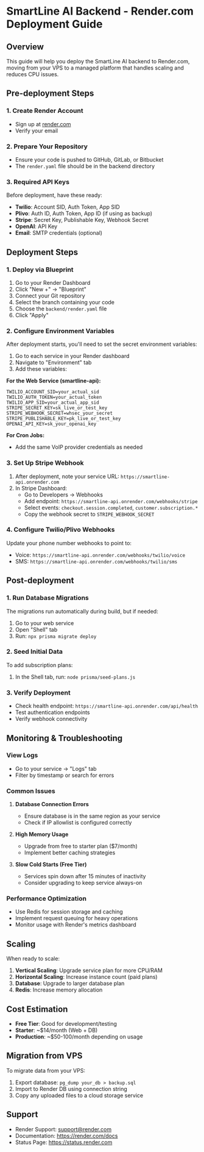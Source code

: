 # SmartLine AI Backend - Render.com Deployment Guide

## Overview
This guide will help you deploy the SmartLine AI backend to Render.com, moving from your VPS to a managed platform that handles scaling and reduces CPU issues.

## Pre-deployment Steps

### 1. Create Render Account
- Sign up at [render.com](https://render.com)
- Verify your email

### 2. Prepare Your Repository
- Ensure your code is pushed to GitHub, GitLab, or Bitbucket
- The `render.yaml` file should be in the backend directory

### 3. Required API Keys
Before deployment, have these ready:
- **Twilio**: Account SID, Auth Token, App SID
- **Plivo**: Auth ID, Auth Token, App ID (if using as backup)
- **Stripe**: Secret Key, Publishable Key, Webhook Secret
- **OpenAI**: API Key
- **Email**: SMTP credentials (optional)

## Deployment Steps

### 1. Deploy via Blueprint
1. Go to your Render Dashboard
2. Click "New +" → "Blueprint"
3. Connect your Git repository
4. Select the branch containing your code
5. Choose the `backend/render.yaml` file
6. Click "Apply"

### 2. Configure Environment Variables
After deployment starts, you'll need to set the secret environment variables:

1. Go to each service in your Render dashboard
2. Navigate to "Environment" tab
3. Add these variables:

**For the Web Service (smartline-api):**
```
TWILIO_ACCOUNT_SID=your_actual_sid
TWILIO_AUTH_TOKEN=your_actual_token
TWILIO_APP_SID=your_actual_app_sid
STRIPE_SECRET_KEY=sk_live_or_test_key
STRIPE_WEBHOOK_SECRET=whsec_your_secret
STRIPE_PUBLISHABLE_KEY=pk_live_or_test_key
OPENAI_API_KEY=sk_your_openai_key
```

**For Cron Jobs:**
- Add the same VoIP provider credentials as needed

### 3. Set Up Stripe Webhook
1. After deployment, note your service URL: `https://smartline-api.onrender.com`
2. In Stripe Dashboard:
   - Go to Developers → Webhooks
   - Add endpoint: `https://smartline-api.onrender.com/webhooks/stripe`
   - Select events: `checkout.session.completed`, `customer.subscription.*`
   - Copy the webhook secret to `STRIPE_WEBHOOK_SECRET`

### 4. Configure Twilio/Plivo Webhooks
Update your phone number webhooks to point to:
- Voice: `https://smartline-api.onrender.com/webhooks/twilio/voice`
- SMS: `https://smartline-api.onrender.com/webhooks/twilio/sms`

## Post-deployment

### 1. Run Database Migrations
The migrations run automatically during build, but if needed:
1. Go to your web service
2. Open "Shell" tab
3. Run: `npx prisma migrate deploy`

### 2. Seed Initial Data
To add subscription plans:
1. In the Shell tab, run: `node prisma/seed-plans.js`

### 3. Verify Deployment
- Check health endpoint: `https://smartline-api.onrender.com/api/health`
- Test authentication endpoints
- Verify webhook connectivity

## Monitoring & Troubleshooting

### View Logs
- Go to your service → "Logs" tab
- Filter by timestamp or search for errors

### Common Issues

1. **Database Connection Errors**
   - Ensure database is in the same region as your service
   - Check if IP allowlist is configured correctly

2. **High Memory Usage**
   - Upgrade from free to starter plan ($7/month)
   - Implement better caching strategies

3. **Slow Cold Starts (Free Tier)**
   - Services spin down after 15 minutes of inactivity
   - Consider upgrading to keep service always-on

### Performance Optimization
- Use Redis for session storage and caching
- Implement request queuing for heavy operations
- Monitor usage with Render's metrics dashboard

## Scaling

When ready to scale:
1. **Vertical Scaling**: Upgrade service plan for more CPU/RAM
2. **Horizontal Scaling**: Increase instance count (paid plans)
3. **Database**: Upgrade to larger database plan
4. **Redis**: Increase memory allocation

## Cost Estimation
- **Free Tier**: Good for development/testing
- **Starter**: ~$14/month (Web + DB)
- **Production**: ~$50-100/month depending on usage

## Migration from VPS

To migrate data from your VPS:
1. Export database: `pg_dump your_db > backup.sql`
2. Import to Render DB using connection string
3. Copy any uploaded files to a cloud storage service

## Support
- Render Support: support@render.com
- Documentation: https://render.com/docs
- Status Page: https://status.render.com